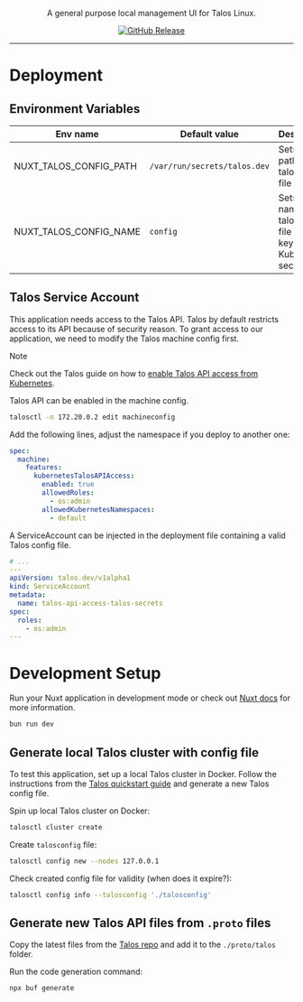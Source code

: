 <!-- ![Talos UI screenshot](docs/img/hero.png) -->

<p align="center">
  <p align="center">A general purpose local management UI for Talos Linux.</p>
  <p align="center">
    <a href="https://github.com/toblu96/talos-ui/releases/latest">
    <img alt="GitHub Release" src="https://img.shields.io/github/v/release/toblu96/talos-ui?style=for-the-badge&logo=GitHub&link=www.google.com">
    </a>
  </p>
</p>

---

# Deployment

## Environment Variables

| Env name               | Default value                | Description                                                               |
| ---------------------- | ---------------------------- | ------------------------------------------------------------------------- |
| NUXT_TALOS_CONFIG_PATH | `/var/run/secrets/talos.dev` | Sets the path to the talosconfig file                                     |
| NUXT_TALOS_CONFIG_NAME | `config`                     | Sets the name of the talosconfig file or the key in the Kubernetes secret |

## Talos Service Account

This application needs access to the Talos API. Talos by default restricts access to its API because of security reason. To grant access to our application, we need to modify the Talos machine config first.

> [!NOTE]
> Check out the Talos guide on how to [enable Talos API access from Kubernetes](https://www.talos.dev/v1.9/advanced/talos-api-access-from-k8s/).

Talos API can be enabled in the machine config.

```bash
talosctl -n 172.20.0.2 edit machineconfig
```

Add the following lines, adjust the namespace if you deploy to another one:

```yaml
spec:
  machine:
    features:
      kubernetesTalosAPIAccess:
        enabled: true
        allowedRoles:
          - os:admin
        allowedKubernetesNamespaces:
          - default
```

A ServiceAccount can be injected in the deployment file containing a valid Talos config file.

```yaml
# ...
---
apiVersion: talos.dev/v1alpha1
kind: ServiceAccount
metadata:
  name: talos-api-access-talos-secrets
spec:
  roles:
    - os:admin
---
```

# Development Setup

Run your Nuxt application in development mode or check out [Nuxt docs](https://nuxt.com/docs/getting-started/installation) for more information.

```bash
bun run dev
```

## Generate local Talos cluster with config file

To test this application, set up a local Talos cluster in Docker. Follow the instructions from the [Talos quickstart guide]() and generate a new Talos config file.

Spin up local Talos cluster on Docker:

```bash
talosctl cluster create
```


Create `talosconfig` file:

```bash
talosctl config new --nodes 127.0.0.1
```

Check created config file for validity (when does it expire?):

```bash
talosctl config info --talosconfig './talosconfig'
```

## Generate new Talos API files from `.proto` files

Copy the latest files from the [Talos repo](https://github.com/siderolabs/talos/tree/main/api) and add it to the `./proto/talos` folder.

Run the code generation command:

```bash
npx buf generate
```
